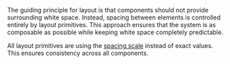 The guiding principle for layout is that components should not provide surrounding white space. Instead, spacing between elements is controlled entirely by layout primitives. This approach ensures that the system is as composable as possible while keeping white space completely predictable.

All layout primitives are using the [spacing scale](/#/Foundation?id=section-spacing) instead of exact values. This ensures consistency across all components.
